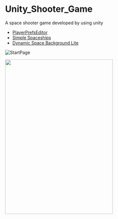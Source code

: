 # Unity_Shooter_Game

A space shooter game developed by using unity

- [PlayerPrefsEditor](https://assetstore.unity.com/packages/tools/utilities/playerprefs-editor-167903)
- [Simple Spaceships](https://assetstore.unity.com/packages/2d/textures-materials/simple-spaceships-81051)
- [Dynamic Space Background Lite](https://assetstore.unity.com/packages/2d/textures-materials/dynamic-space-background-lite-104606)


![StartPage](https://github.com/nazlicancay/Unity_Shooter_Game/blob/main/space_Shooter_startPage.png)




<img src="https://github.com/nazlicancay/Unity_Shooter_Game/blob/main/movie_001.gif?raw=true" width="350" height="500"  />
